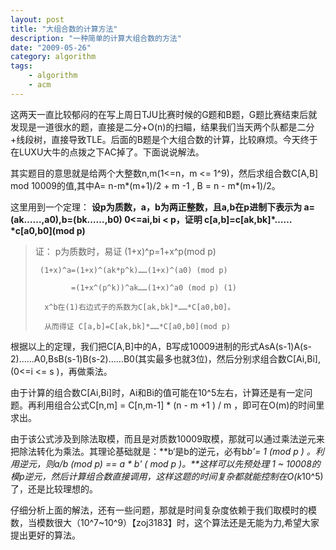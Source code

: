 ```yaml
---
layout: post
title: "大组合数的计算方法"
description: "一种简单的计算大组合数的方法"
date: "2009-05-26"
category: algorithm
tags:
    - algorithm
    - acm
---
```


这两天一直比较郁闷的在写上周日TJU比赛时候的G题和B题，G题比赛结束后就发现是一道很水的题，直接是二分+O(n)的扫瞄，结果我们当天两个队都是二分+线段树，直接导致TLE。后面的B题是个大组合数的计算，比较麻烦。今天终于在LUXU大牛的点拨之下AC掉了。下面说说解法。

其实题目的意思就是给两个大整数n,m(1<=n，m <= 1^9)，然后求组合数C\[A,B\] mod 10009的值,其中A= n-m\*(m+1)/2 + m -1 , B = n - m\*(m+1)/2。

这里用到一个定理：
**设p为质数，a，b为两正整数，且a,b在p进制下表示为 a=(ak……,a0),b=(bk……,b0) 0<=ai,bi < p，证明 c\[a,b\]=c\[ak,bk\]\*……\*c\[a0,b0\](mod p)**

>  证： p为质数时，易证 (1+x)^p=1+x^p(mod p)
>
>      (1+x)^a=(1+x)^(ak*p^k)……(1+x)^(a0) (mod p)
>
>             =(1+x^(p^k))^ak……(1+x)^a0 (mod p) (1)
>
>       x^b在(1)右边式子的系数为C[ak,bk]*……*C[a0,b0]。
>
>       从而得证 C[a,b]=C[ak,bk]*……*C[a0,b0](mod p)

根据以上的定理，我们把C\[A,B\]中的A，B写成10009进制的形式AsA(s-1)A(s-2)……A0,BsB(s-1)B(s-2)……B0(其实最多也就3位)，然后分别求组合数C\[Ai,Bi\],(0<=i <= s )，再做乘法。

由于计算的组合数C\[Ai,Bi\]时，Ai和Bi的值可能在10^5左右，计算还是有一定问题。再利用组合公式C\[n,m\] = C\[n,m-1\] * (n - m +1 ) / m ，即可在O(m)的时间里求出。

由于该公式涉及到除法取模，而且是对质数10009取模，那就可以通过乘法逆元来把除法转化为乘法。其理论基础就是：**b‘是b的逆元，必有b*b'= 1 (mod p ) 。利用逆元，则a/b (mod p) == a * b' ( mod p )。**这样可以先预处理 1 ~ 10008的模p逆元，然后计算组合数直接调用，这样这题的时间复杂都就能控制在O(k*10^5)了，还是比较理想的。

仔细分析上面的解法，还有一些问题，那就是时间复杂度依赖于我们取模时的模数，当模数很大（10^7~10^9）【zoj3183】时，这个算法还是无能为力,希望大家提出更好的算法。

